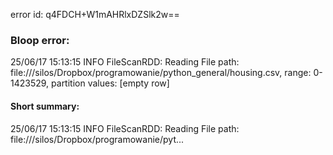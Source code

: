 error id: q4FDCH+W1mAHRlxDZSlk2w==
### Bloop error:

25/06/17 15:13:15 INFO FileScanRDD: Reading File path: file://<HOME>/silos/Dropbox/programowanie/python_general/housing.csv, range: 0-1423529, partition values: [empty row]
#### Short summary: 

25/06/17 15:13:15 INFO FileScanRDD: Reading File path: file://<HOME>/silos/Dropbox/programowanie/pyt...